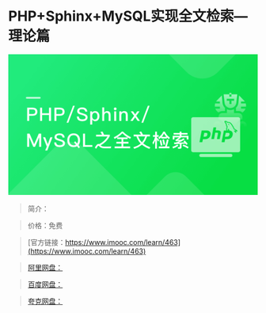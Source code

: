 # PHP+Sphinx+MySQL实现全文检索—理论篇

![img](../../assets/5fe442e8000139cc05400304.jpg)

> 简介：

> 价格：免费

> [官方链接：https://www.imooc.com/learn/463](https://www.imooc.com/learn/463)

> [阿里网盘：]()

> [百度网盘：]()

> [夸克网盘：]()
